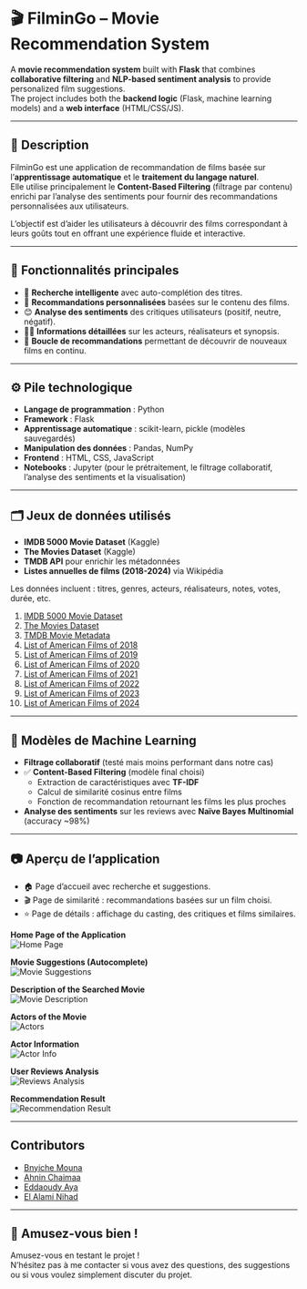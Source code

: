 # 🎬 FilminGo – Movie Recommendation System  

A **movie recommendation system** built with **Flask** that combines **collaborative filtering** and **NLP-based sentiment analysis** to provide personalized film suggestions.  
The project includes both the **backend logic** (Flask, machine learning models) and a **web interface** (HTML/CSS/JS).  

---

## 📌 Description  
FilminGo est une application de recommandation de films basée sur l’**apprentissage automatique** et le **traitement du langage naturel**.  
Elle utilise principalement le **Content-Based Filtering** (filtrage par contenu) enrichi par l’analyse des sentiments pour fournir des recommandations personnalisées aux utilisateurs.  

L’objectif est d’aider les utilisateurs à découvrir des films correspondant à leurs goûts tout en offrant une expérience fluide et interactive.  

---

## 🚀 Fonctionnalités principales  
- 🔎 **Recherche intelligente** avec auto-complétion des titres.  
- 🎥 **Recommandations personnalisées** basées sur le contenu des films.  
- 😊 **Analyse des sentiments** des critiques utilisateurs (positif, neutre, négatif).  
- 👨‍🎤 **Informations détaillées** sur les acteurs, réalisateurs et synopsis.  
- 🔄 **Boucle de recommandations** permettant de découvrir de nouveaux films en continu.  

---
## ⚙️ Pile technologique  

- **Langage de programmation** : Python  
- **Framework** : Flask  
- **Apprentissage automatique** : scikit-learn, pickle (modèles sauvegardés)  
- **Manipulation des données** : Pandas, NumPy  
- **Frontend** : HTML, CSS, JavaScript  
- **Notebooks** : Jupyter (pour le prétraitement, le filtrage collaboratif, l’analyse des sentiments et la visualisation)  


---
## 🗂️ Jeux de données utilisés  
- **IMDB 5000 Movie Dataset** (Kaggle)  
- **The Movies Dataset** (Kaggle)  
- **TMDB API** pour enrichir les métadonnées  
- **Listes annuelles de films (2018-2024)** via Wikipédia  

Les données incluent : titres, genres, acteurs, réalisateurs, notes, votes, durée, etc.
1. [IMDB 5000 Movie Dataset](https://www.kaggle.com/datasets/carolzhangdc/imdb-5000-movie-dataset)  
2. [The Movies Dataset](https://www.kaggle.com/datasets/rounakbanik/the-movies-dataset)  
3. [TMDB Movie Metadata](https://www.kaggle.com/datasets/tmdb/tmdb-movie-metadata/data?select=tmdb_5000_movies.csv)  
4. [List of American Films of 2018](https://en.wikipedia.org/wiki/List_of_American_films_of_2018)  
5. [List of American Films of 2019](https://en.wikipedia.org/wiki/List_of_American_films_of_2019)  
6. [List of American Films of 2020](https://en.wikipedia.org/wiki/List_of_American_films_of_2020)  
7. [List of American Films of 2021](https://en.wikipedia.org/wiki/List_of_American_films_of_2021)  
8. [List of American Films of 2022](https://en.wikipedia.org/wiki/List_of_American_films_of_2022)  
9. [List of American Films of 2023](https://en.wikipedia.org/wiki/List_of_American_films_of_2023)  
10. [List of American Films of 2024](https://en.wikipedia.org/wiki/List_of_American_films_of_2024)

---

## 🧠 Modèles de Machine Learning  
- **Filtrage collaboratif** (testé mais moins performant dans notre cas)  
- ✅ **Content-Based Filtering** (modèle final choisi)  
  - Extraction de caractéristiques avec **TF-IDF**  
  - Calcul de similarité cosinus entre films  
  - Fonction de recommandation retournant les films les plus proches  
- **Analyse des sentiments** sur les reviews avec **Naïve Bayes Multinomial** (accuracy ~98%)  

---

## 📷 Aperçu de l’application  
- 🏠 Page d’accueil avec recherche et suggestions.  
- 🎬 Page de similarité : recommandations basées sur un film choisi.  
- ⭐ Page de détails : affichage du casting, des critiques et films similaires.  


**Home Page of the Application**  
![Home Page](static/screenshots/Home%20Page.png)

**Movie Suggestions (Autocomplete)**  
![Movie Suggestions](static/screenshots/Movie%20Suggestions.png)

**Description of the Searched Movie**  
![Movie Description](static/screenshots/Movie%20Description.png)

**Actors of the Movie**  
![Actors](static/screenshots/Actors.png)

**Actor Information**  
![Actor Info](static/screenshots/Actor%20Info.png)

**User Reviews Analysis**  
![Reviews Analysis](static/screenshots/Reviews%20Analysis.png)

**Recommendation Result**  
![Recommendation Result](static/screenshots/Recommendation%20Result.png)

---
## Contributors
- [Bnyiche Mouna](https://github.com/itsmawna) 
- [Ahnin Chaimaa](https://github.com/chaimaa-101) 
- [Eddaoudy Aya](https://github.com/EddaoudyAya) 
- [El Alami Nihad](https://github.com/nihadel7) 

---
## 🎉 Amusez-vous bien !

Amusez-vous en testant le projet !  
N’hésitez pas à me contacter si vous avez des questions, des suggestions ou si vous voulez simplement discuter du projet.  


